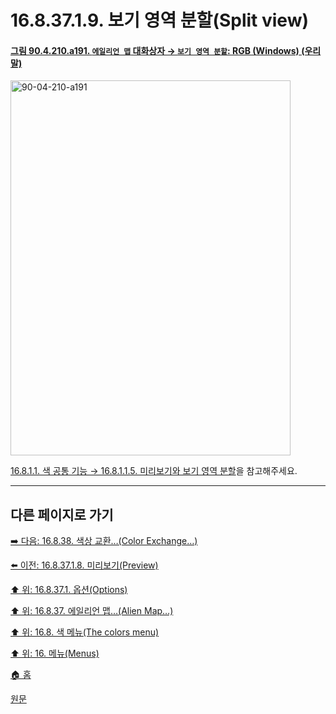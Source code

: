 # 16.8.37.1.9. 보기 영역 분할(Split view)

<a id="90-04-210-a191"></a>

#### [그림 90.4.210.a191. `에일리언 맵` 대화상자 → `보기 영역 분할`: RGB (Windows) (우리말)](./90-04-0210-alien_map.md#90-04-210-a191)
<img width="448" height="600" alt="90-04-210-a191" src="https://github.com/user-attachments/assets/74e187bb-f47f-4dd5-b5e3-5206247b3c24" />

[16.8.1.1. 색 공통 기능 → 16.8.1.1.5. 미리보기와 보기 영역 분할](./16-08-01-01-05-preview_n_split_view.md)을 참고해주세요.

***

## 다른 페이지로 가기

[➡️ 다음: 16.8.38. 색상 교환…(Color Exchange…)](./16-08-38-00-color-exchange.md)

[⬅️ 이전: 16.8.37.1.8. 미리보기(Preview)](./16-08-37-01-08-preview.md)

[⬆️ 위: 16.8.37.1. 옵션(Options)](./16-08-37-01-00-options.md)

[⬆️ 위: 16.8.37. 에일리언 맵…(Alien Map…)](./16-08-37-00-alien-map.md)

[⬆️ 위: 16.8. 색 메뉴(The colors menu)](./16-08-00-the-colors-menu.md)

[⬆️ 위: 16. 메뉴(Menus)](./16-00-menus.md)

[🏠 홈](./00-home.md)

[원문](https://docs.gimp.org/2.10/ko/gimp-filter-alien-map.html#idm33060)